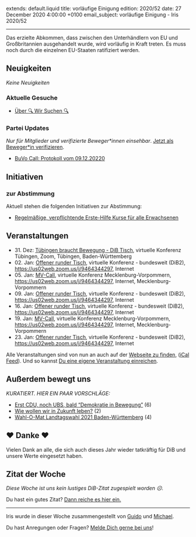 
extends: default.liquid
title: vorläufige Einigung
edition: 2020/52
date: 27 December 2020 4:00:00 +0100
email_subject: vorläufige Einigung - Iris 2020/52

---
Das erzielte Abkommen, dass zwischen den Unterhändlern von EU und Großbritannien ausgehandelt wurde, wird vorläufig in Kraft treten. Es muss noch durch die einzelnen EU-Staaten ratifiziert werden.

## Neuigkeiten

_Keine Neuigkeiten_

### Aktuelle Gesuche

 - [Über 🔍 Wir Suchen 🔍](https://marktplatz.bewegung.jetzt/t/ueber-wir-suchen/8837)

### Partei Updates

_Nur für Mitglieder und verifizierte Beweger\*innen einsehbar_. [Jetzt als Beweger\*in verifizieren](https://bewegung.jetzt/bewegerin-werden/).

 - [BuVo Call: Protokoll vom 09.12.20220](https://marktplatz.bewegung.jetzt/t/buvo-call-protokoll-vom-09-12-20220/36796)

## Initiativen

### zur Abstimmung
Aktuell stehen die folgenden Initiativen zur Abstimmung:

 - [Regelmäßige, verpflichtende Erste-Hilfe Kurse für alle Erwachsenen](https://abstimmen.bewegung.jetzt/initiative/302-regelmaige-verpflichtende-erste-hilfe-kurse-fur-alle-erwachsenen)

## Veranstaltungen

 - 31.&nbsp;Dez: [Tübingen braucht Bewegung - DiB Tisch](https://bewegung.jetzt/veranstaltungen/tuebingen-braucht-bewegung-dib-tisch-2-2020-12-31/), virtuelle Konferenz Tübingen, Zoom, Tübingen, Baden-Württemberg
 - 02.&nbsp;Jan: [Offener runder Tisch](https://bewegung.jetzt/veranstaltungen/offener-runder-tisch-2021-01-02/), virtuelle Konferenz - bundesweit (DiB2), https://us02web.zoom.us/j/9464344297, Internet
 - 05.&nbsp;Jan: [MV-Call](https://bewegung.jetzt/veranstaltungen/mv-call-2/), virtuelle Konferenz Mecklenburg-Vorpommern, https://us02web.zoom.us/j/9464344297, Internet, Mecklenburg-Vorpommern
 - 09.&nbsp;Jan: [Offener runder Tisch](https://bewegung.jetzt/veranstaltungen/offener-runder-tisch-2021-01-09/), virtuelle Konferenz - bundesweit (DiB2), https://us02web.zoom.us/j/9464344297, Internet
 - 16.&nbsp;Jan: [Offener runder Tisch](https://bewegung.jetzt/veranstaltungen/offener-runder-tisch-2021-01-16/), virtuelle Konferenz - bundesweit (DiB2), https://us02web.zoom.us/j/9464344297, Internet
 - 19.&nbsp;Jan: [MV-Call](https://bewegung.jetzt/veranstaltungen/mv-call-2/), virtuelle Konferenz Mecklenburg-Vorpommern, https://us02web.zoom.us/j/9464344297, Internet, Mecklenburg-Vorpommern
 - 23.&nbsp;Jan: [Offener runder Tisch](https://bewegung.jetzt/veranstaltungen/offener-runder-tisch-2021-01-23/), virtuelle Konferenz - bundesweit (DiB2), https://us02web.zoom.us/j/9464344297, Internet


Alle Veranstaltungen sind von nun an auch auf der [Webseite zu finden](https://bewegung.jetzt/veranstaltungen/), ([iCal Feed](https://bewegung.jetzt/?ical=1)). Und so kannst [Du eine eigene Veranstaltung einreichen](https://marktplatz.bewegung.jetzt/t/eine-veranstaltung-auf-der-webseite-einreichen/21379).

## Außerdem bewegt uns

_KURATIERT. HIER EIN PAAR VORSCHLÄGE:_
 - [Erst CDU, noch UBS, bald &ldquo;Demokratie in Bewegung&rdquo;](https://marktplatz.bewegung.jetzt/t/erst-cdu-noch-ubs-bald-demokratie-in-bewegung/36996) (6)
 - [Wie wollen wir in Zukunft leben?](https://marktplatz.bewegung.jetzt/t/wie-wollen-wir-in-zukunft-leben/36997) (2)
 - [Wahl-O-Mat Landtagswahl 2021 Baden-Württemberg](https://marktplatz.bewegung.jetzt/t/wahl-o-mat-landtagswahl-2021-baden-wuerttemberg/36977) (4)

## ❤️ Danke ❤️
Vielen Dank an alle, die sich auch dieses Jahr wieder tatkräftig für DiB und unsere Werte eingesetzt haben.

## Zitat der Woche
_Diese Woche ist uns kein lustiges DiB-Zitat zugespielt worden ☹._

Du hast ein gutes Zitat? [Dann reiche es hier ein.](https://marktplatz.bewegung.jetzt/t/fortsetzung-lustige-dib-zitate/24431)


---

Iris wurde in dieser Woche zusammengestellt von [Guido](https://marktplatz.bewegung.jetzt/u/Guido/) und [Michael](https://marktplatz.bewegung.jetzt/u/MichaelVoss/).

Du hast Anregungen oder Fragen? [Melde Dich gerne bei uns](https://marktplatz.bewegung.jetzt/t/neu-iris-die-woechtliche-zusammenfasssung-zum-sonntagsbrunch/10990)!


